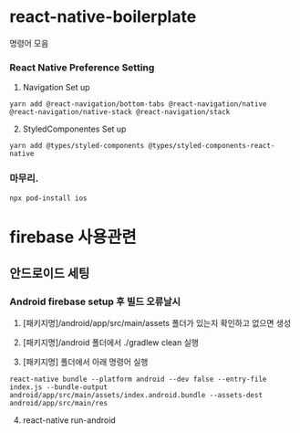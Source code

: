 # react-native-boilerplate
명령어 모음 
### React Native Preference Setting

1. Navigation Set up

```
yarn add @react-navigation/bottom-tabs @react-navigation/native @react-navigation/native-stack @react-navigation/stack
```

2. StyledComponentes Set up

```
yarn add @types/styled-components @types/styled-components-react-native
```

### 마무리.
```
npx pod-install ios
```

# firebase 사용관련

## 안드로이드 세팅

### Android firebase setup 후 빌드 오류날시

1. [패키지명]/android/app/src/main/assets 폴더가 있는지 확인하고 없으면 생성

2. [패키지명]/android 폴더에서 ./gradlew clean 실행

3. [패키지명] 폴더에서 아래 명령어 실행

```
react-native bundle --platform android --dev false --entry-file index.js --bundle-output android/app/src/main/assets/index.android.bundle --assets-dest android/app/src/main/res
```

4. react-native run-android
